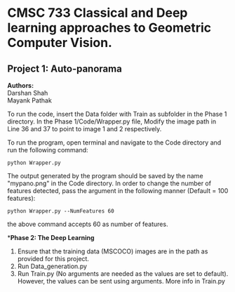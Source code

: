 # CMSC 733  Classical and Deep learning approaches to Geometric Computer Vision.
## Project 1: Auto-panorama

**Authors:**  
Darshan Shah  
Mayank Pathak  

To run the code, insert the Data folder with Train as subfolder in the Phase 1 directory. 
In the Phase 1/Code/Wrapper.py file, Modify the image path in Line 36 and 37 to point to image 1 and 2 respectively.

To run the program, open terminal and navigate to the Code directory and run the following command:  
```
python Wrapper.py
```  
The output generated by the program should be saved by the name "mypano.png" in the Code directory. In order to change the number of features detected, pass the argument in the following manner (Default = 100 features):  
```
python Wrapper.py --NumFeatures 60 
```  
the above command accepts 60 as number of features.  

***Phase 2: The Deep Learning**  

1. Ensure that the training data (MSCOCO) images are in the path as provided for this project.
2. Run Data_generation.py
3. Run Train.py   (No arguments are needed as the values are set to default). However, the values can be sent using arguments. More info in Train.py 
